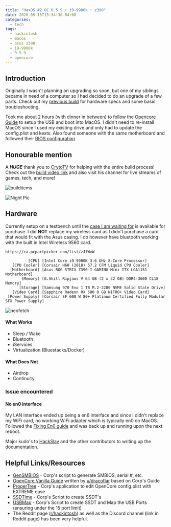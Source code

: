 ```yaml
---
title: "HaxOS #2 OC 0.5.9 + i9-9900k + z390"
date: 2020-05-15T15:34:30-04:00
categories:
  - tech
tags:
  - hackintosh
  - macos
  - asus z390
  - i9-9900k
  - 0.5.9
  - opencore
---
```




## Introduction
Originally I wasn't planning on upgrading so soon, but one of my siblings became in need of a computer so I had decided to do an upgrade of a few parts. Check out my [previous build][Previous Build] for hardware specs and some basic troubleshooting.

Took me about 2 hours (with dinner in between) to follow the [Opencore Guide][OCGuide] to setup the USB and boot into MacOS. I didn't need to re-install MacOS since I used my existing drive and only had to update the config.plist and kexts.
Also found someone with the same motherboard and followed their [BIOS configuration][biosguide]

## Honourable mention
A _**HUGE**_ thank you to [CrytoTV][crytotvchannel] for helping with the entire build process! Check out the [build video link][livestreambuild] and also visit his channel for live streams of games, tech, and more!

![builditems](/blog/assets/images/2020-06-15-build-components.jpg)

![Night Pic](/blog/assets/images/2020-06-15-night-pic.jpg)

## Hardware

Currently setup on a testbench until the [case I am waiting for][thorzone] is available for purchase.
I did **NOT** replace my wireless card as I didn't purchase a card that would fit with the Asus casing. I do however have bluetooth working with the built in Intel Wireless 9560 card.

``https://ca.pcpartpicker.com/list/zJfWvW``

```
          [CPU] [Intel Core i9-9900K 3.6 GHz 8-Core Processor]
   [CPU Cooler] [Corsair H60 (2018) 57.2 CFM Liquid CPU Cooler]
  [Motherboard] [Asus ROG STRIX Z390-I GAMING Mini ITX LGA1151 Motherboard]
       [Memory] [G.Skill Ripjaws V 64 GB (2 x 32 GB) DDR4-3600 CL18 Memory]
      [Storage] [Samsung 970 Evo 1 TB M.2-2280 NVME Solid State Drive]
   [Video Card] [Sapphire Radeon RX 580 8 GB NITRO+ Video Card]
 [Power Supply] [Corsair SF 600 W 80+ Platinum Certified Fully Modular SFX Power Supply]
```
![neofetch](/blog/assets/images/2020-06-15-neofetch.jpeg)

#### What Works
- Sleep / Wake
- Bluetooth
- iServices
- Virtualization (Bluestacks/Docker)

#### What Does Not
- Airdrop
- Continuity


### Issue encountered
#### No en0 interface

My LAN interface ended up being a en6 interface and since I didn't replace my WiFi card, no working WiFi adapter which is typically en0 on MacOS.
Followed the [Fixing En0 guide][fixen0] and was back up and running upon the next reboot.

Major kudo's to [HackSlav][HackSlav] and the other contributors to writing up the documentation.



## Helpful Links/Resources
- [GenSMBIOS][GenSMBIOS] - Corp's script to generate SMBIOS, serial #, etc.
- [OpenCore Vanilla Guide][OCGuide] written by [u/dracoflar][HackSlav] based on Corp's Guide
- [ProperTree][ProperTree] - Corp's application to edit OpenCore config.plist with EXTREME ease
- [SSDTime][SSDTime] - Corp's Script to create SSDT's
- [USBMap][USBMap] - Corp's Script to create SSDT and Map the USB Ports (ensuring under the 15 port limit)
- The Reddit page ([r/hackintosh][reddithack]) as well as the Discord channel (link in Reddit page) has been very helpful.



[Previous Build]: https://jonktsui.github.io/blog/tech/building-a-hackintosh/
[thorzone]: https://thor-zone.com/mini-itx/
[intelbtkext]: https://github.com/zxystd/IntelBluetoothFirmware
[biosguide]: https://github.com/czombos/asus-rog-strix-z390-i-gaming-hackintosh
[fixen0]: https://dortania.github.io/OpenCore-Desktop-Guide/post-install/iservices.html#fixing-en0
[livestreambuild]: https://www.youtube.com/watch?v=nOKSz_z9P5c
[crytotvchannel]: https://www.youtube.com/channel/UCbmBqmoQLUzn9OzgimMv9xA

[reddithack]: https://www.reddit.com/r/hackintosh/
[OCGuide]: https://dortania.github.io/OpenCore-Desktop-Guide/
[SSDTime]: https://github.com/corpnewt/SSDTTime
[GenSMBIOS]: https://github.com/corpnewt/GenSMBIOS
[ProperTree]: https://github.com/corpnewt/ProperTree
[Corp]: https://www.reddit.com/user/corpnewt/
[HackSlav]: https://www.reddit.com/user/dracoflar/
[USBMap]: https://github.com/corpnewt/USBMap

